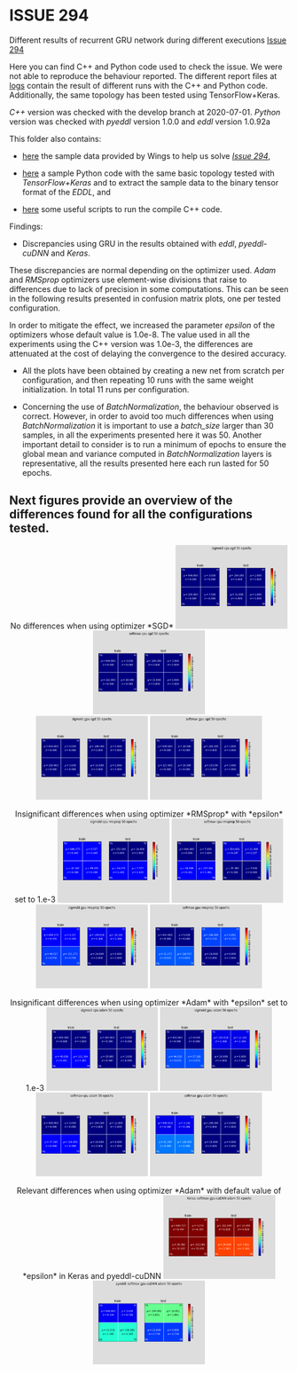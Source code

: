 # ISSUE 294

Different results of recurrent GRU network during different executions [Issue 294](https://github.com/deephealthproject/eddl/issues/294)

Here you can find C++ and Python code used to check the issue.
We were not able to reproduce the behaviour reported.
The different report files at [logs](logs) contain the result
of different runs with the C++ and Python code.
Additionally, the same topology has been tested using TensorFlow+Keras.

*C++* version was checked with the develop branch at 2020-07-01.
*Python* version was checked with _pyeddl_ version 1.0.0 and _eddl_ version 1.0.92a


This folder also contains:

- [here](data) the sample data provided by Wings to help us solve [*Issue 294*](https://github.com/deephealthproject/eddl/issues/294),

- [here](python) a sample Python code with the same basic topology tested with _TensorFlow+Keras_ and to extract the sample data to the binary tensor format of the *EDDL*, and 

- [here](scripts) some useful scripts to run the compile C++ code.


Findings:

- Discrepancies using GRU in the results obtained with *eddl*, *pyeddl-cuDNN* and *Keras*.

These discrepancies are normal depending on the optimizer used.
_Adam_ and _RMSprop_ optimizers use element-wise divisions that raise to differences due to lack of precision in some computations.
This can be seen in the following results presented in confusion matrix plots, one per tested configuration.

In order to mitigate the effect, we increased the parameter _epsilon_ of the optimizers whose default value is 1.0e-8.
The value used in all the experiments using the C++ version was 1.0e-3, the differences are attenuated at the cost of delaying the convergence to the desired accuracy.


- All the plots have been obtained by creating a new net from scratch per configuration, and then repeating
  10 runs with the same weight initialization. In total 11 runs per configuration.

- Concerning the use of _BatchNormalization_, the behaviour observed is correct.
However, in order to avoid too much differences when using _BatchNormalization_
it is important to use a *batch_size* larger than 30 samples, in all the experiments presented here it was 50.
Another important detail to consider is to run a minimum of epochs to ensure the global mean and variance 
computed in _BatchNormalization_ layers is representative, all the results presented here each run lasted for 50 epochs.


## Next figures provide an overview of the differences found for all the configurations tested.

<p style="text-align: center;">
No differences when using optimizer *SGD*

<img src="figures/confusion-matrix-eddl-sigmoid-cpu-sgd-epochs-50.png" width="40%">
<img src="figures/confusion-matrix-eddl-softmax-cpu-sgd-epochs-50.png" width="40%">
<br/>
<img src="figures/confusion-matrix-eddl-sigmoid-gpu-sgd-epochs-50.png" width="40%">
<img src="figures/confusion-matrix-eddl-softmax-gpu-sgd-epochs-50.png" width="40%">
</p>

<p style="text-align: center;">
Insignificant differences when using optimizer *RMSprop* with *epsilon* set to 1.e-3

<img src="figures/confusion-matrix-eddl-sigmoid-cpu-rmsprop-epochs-50.png" width="40%">
<img src="figures/confusion-matrix-eddl-softmax-cpu-rmsprop-epochs-50.png" width="40%">
<br/>
<img src="figures/confusion-matrix-eddl-sigmoid-gpu-rmsprop-epochs-50.png" width="40%">
<img src="figures/confusion-matrix-eddl-softmax-gpu-rmsprop-epochs-50.png" width="40%">
</p>

<p style="text-align: center;">
Insignificant differences when using optimizer *Adam* with *epsilon* set to 1.e-3

<img src="figures/confusion-matrix-eddl-sigmoid-cpu-adam-epochs-50.png" width="40%">
<img src="figures/confusion-matrix-eddl-sigmoid-gpu-adam-epochs-50.png" width="40%">
<br/>
<img src="figures/confusion-matrix-eddl-softmax-cpu-adam-epochs-50.png" width="40%">
<img src="figures/confusion-matrix-eddl-softmax-gpu-adam-epochs-50.png" width="40%">
</p>

<p style="text-align: center;">
Relevant differences when using optimizer *Adam* with default value of *epsilon* in Keras and pyeddl-cuDNN

<img src="figures/confusion-matrix-keras-softmax-cuDNN-adam-epochs-50.png" width="40%">
<img src="figures/confusion-matrix-pyeddl-softmax-cuDNN-adam-epochs-50.png" width="40%">
</p>
